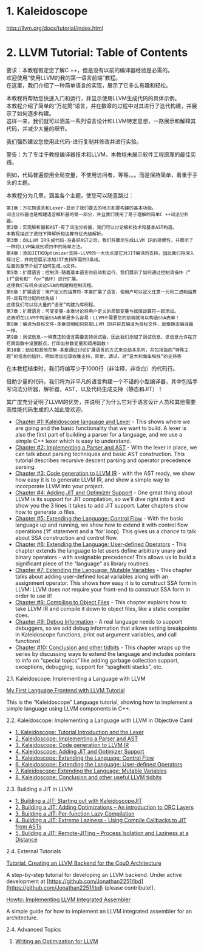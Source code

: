 










# 1. Kaleidoscope
http://llvm.org/docs/tutorial/index.html

# 2. LLVM Tutorial: Table of Contents


要求：本教程假定您了解C ++，但是没有以前的编译器经验是必需的。  
欢迎使用“使用LLVM的我的第一语言前端”教程。  
在这里，我们介绍了一种简单语言的实现，展示了它多么有趣和轻松。

本教程将帮助您快速入门和运行，并显示使用LLVM生成代码的具体示例。  
本教程介绍了简单的“万花筒”语言，并在数章的过程中对其进行了迭代构建，并展示了如何逐步构建。  
这样一来，我们就可以涵盖一系列语言设计和LLVM特定思想，一路展示和解释其代码，并减少大量的细节。  

我们强烈建议您使用此代码-进行复制并修改并进行实验。  

警告：为了专注于教授编译器技术和LLVM，本教程未展示软件工程原理的最佳实践。  

例如，代码普遍使用全局变量，不使用访问者，等等。。。而是保持简单，着重于手头的主题。  

本教程分为几章，涵盖各个主题，使您可以随意跳过：

    第1章：万花筒语言和Lexer-显示了我们要去的地方和要构建的基本功能。  
    词法分析器也是构建语言解析器的第一部分，并且我们使用了易于理解的简单C ++词法分析器。  
    第2章：实现解析器和AST-有了词法分析器，我们可以讨论解析技术和基本AST构造。  
    本教程描述了递归下降解析和运算符优先级解析。  
    第3章：向LLVM IR生成代码-准备好AST之后，我们将展示生成LLVM IR的简便性，并展示了一种将LLVM集成到项目中的简单方法。  
    第4章：添加JIT和Optimizer支持-LLVM的一大优点是它对JIT编译的支持，因此我们将深入探讨它，并向您展示添加JIT支持所需的3条线。  
    后面的章节介绍了如何生成.o文件。  
    第5章：扩展语言：控制流-随着基本语言的启动和运行，我们展示了如何通过控制流操作（“ if”语句和“ for”循环）进行扩展。  
    这使我们有机会谈论SSA的构建和控制流程。  
    第6章：扩展语言：用户定义的运算符-本章扩展了语言，使用户可以定义任意一元和二进制运算符-具有可分配的优先级！  
    这使我们可以将大量的“语言”构建为库例程。  
    第7章：扩展语言：可变变量-本章讨论将用户定义的局部变量与赋值运算符一起添加。  
    这表明在LLVM中构造SSA表单是多么容易：LLVM不需要您的前端就可以构造SSA表单！  
    第8章：编译为目标文件-本章说明如何获取LLVM IR并将其编译为目标文件，就像静态编译器一样。  
    第9章：调试信息-一种真正的语言需要支持调试器，因此我们添加了调试信息，该信息允许在万花筒函数中设置断点，打印出参数变量和调用函数！  
    第10章：结论和其他花絮-本章通过讨论扩展语言的方式来总结本系列，并包括指向“特殊主题”的信息的指针，例如添加垃圾收集支持，异常，调试，对“意大利面条堆栈”的支持等  
    
在本教程结束时，我们将编写少于1000行（非注释，非空白）的代码行。  

借助少量的代码，我们将为非平凡的语言构建一个不错的小型编译器，其中包括手写词法分析器，解析器，AST，以及代码生成支持（静态和JIT）！  

其广度充分证明了LLVM的优势，并说明了为什么它对于语言设计人员和其他需要高性能代码生成的人如此受欢迎。


-   [Chapter #1: Kaleidoscope language and Lexer](http://llvm.org/docs/tutorial/MyFirstLanguageFrontend/LangImpl01.html) \- This shows where we are going and the basic functionality that we want to build. A lexer is also the first part of building a parser for a language, and we use a simple C++ lexer which is easy to understand.
-   [Chapter #2: Implementing a Parser and AST](http://llvm.org/docs/tutorial/MyFirstLanguageFrontend/LangImpl02.html) \- With the lexer in place, we can talk about parsing techniques and basic AST construction. This tutorial describes recursive descent parsing and operator precedence parsing.
-   [Chapter #3: Code generation to LLVM IR](http://llvm.org/docs/tutorial/MyFirstLanguageFrontend/LangImpl03.html) \- with the AST ready, we show how easy it is to generate LLVM IR, and show a simple way to incorporate LLVM into your project.
-   [Chapter #4: Adding JIT and Optimizer Support](http://llvm.org/docs/tutorial/MyFirstLanguageFrontend/LangImpl04.html) \- One great thing about LLVM is its support for JIT compilation, so we’ll dive right into it and show you the 3 lines it takes to add JIT support. Later chapters show how to generate .o files.
-   [Chapter #5: Extending the Language: Control Flow](http://llvm.org/docs/tutorial/MyFirstLanguageFrontend/LangImpl05.html) \- With the basic language up and running, we show how to extend it with control flow operations (‘if’ statement and a ‘for’ loop). This gives us a chance to talk about SSA construction and control flow.
-   [Chapter #6: Extending the Language: User-defined Operators](http://llvm.org/docs/tutorial/MyFirstLanguageFrontend/LangImpl06.html) \- This chapter extends the language to let users define arbitrary unary and binary operators - with assignable precedence! This allows us to build a significant piece of the “language” as library routines.
-   [Chapter #7: Extending the Language: Mutable Variables](http://llvm.org/docs/tutorial/MyFirstLanguageFrontend/LangImpl07.html) \- This chapter talks about adding user-defined local variables along with an assignment operator. This shows how easy it is to construct SSA form in LLVM: LLVM does *not* require your front-end to construct SSA form in order to use it!
-   [Chapter #8: Compiling to Object Files](http://llvm.org/docs/tutorial/MyFirstLanguageFrontend/LangImpl08.html) \- This chapter explains how to take LLVM IR and compile it down to object files, like a static compiler does.
-   [Chapter #9: Debug Information](http://llvm.org/docs/tutorial/MyFirstLanguageFrontend/LangImpl09.html) \- A real language needs to support debuggers, so we add debug information that allows setting breakpoints in Kaleidoscope functions, print out argument variables, and call functions!
-   [Chapter #10: Conclusion and other tidbits](http://llvm.org/docs/tutorial/MyFirstLanguageFrontend/LangImpl10.html) \- This chapter wraps up the series by discussing ways to extend the language and includes pointers to info on “special topics” like adding garbage collection support, exceptions, debugging, support for “spaghetti stacks”, etc.















2.1. Kaleidoscope: Implementing a Language with LLVM[](http://llvm.org/docs/tutorial/index.html#kaleidoscope-implementing-a-language-with-llvm "Permalink to this headline")

[My First Language Frontend with LLVM Tutorial](http://llvm.org/docs/tutorial/MyFirstLanguageFrontend/index.html)

This is the “Kaleidoscope” Language tutorial, showing how to implement a simple language using LLVM components in C++.

2.2. Kaleidoscope: Implementing a Language with LLVM in Objective Caml[](http://llvm.org/docs/tutorial/index.html#kaleidoscope-implementing-a-language-with-llvm-in-objective-caml "Permalink to this headline")

-   [1\. Kaleidoscope: Tutorial Introduction and the Lexer](http://llvm.org/docs/tutorial/OCamlLangImpl1.html)
-   [2\. Kaleidoscope: Implementing a Parser and AST](http://llvm.org/docs/tutorial/OCamlLangImpl2.html)
-   [3\. Kaleidoscope: Code generation to LLVM IR](http://llvm.org/docs/tutorial/OCamlLangImpl3.html)
-   [4\. Kaleidoscope: Adding JIT and Optimizer Support](http://llvm.org/docs/tutorial/OCamlLangImpl4.html)
-   [5\. Kaleidoscope: Extending the Language: Control Flow](http://llvm.org/docs/tutorial/OCamlLangImpl5.html)
-   [6\. Kaleidoscope: Extending the Language: User-defined Operators](http://llvm.org/docs/tutorial/OCamlLangImpl6.html)
-   [7\. Kaleidoscope: Extending the Language: Mutable Variables](http://llvm.org/docs/tutorial/OCamlLangImpl7.html)
-   [8\. Kaleidoscope: Conclusion and other useful LLVM tidbits](http://llvm.org/docs/tutorial/OCamlLangImpl8.html)

2.3. Building a JIT in LLVM[](http://llvm.org/docs/tutorial/index.html#building-a-jit-in-llvm "Permalink to this headline")

-   [1\. Building a JIT: Starting out with KaleidoscopeJIT](http://llvm.org/docs/tutorial/BuildingAJIT1.html)
-   [2\. Building a JIT: Adding Optimizations – An introduction to ORC Layers](http://llvm.org/docs/tutorial/BuildingAJIT2.html)
-   [3\. Building a JIT: Per-function Lazy Compilation](http://llvm.org/docs/tutorial/BuildingAJIT3.html)
-   [4\. Building a JIT: Extreme Laziness - Using Compile Callbacks to JIT from ASTs](http://llvm.org/docs/tutorial/BuildingAJIT4.html)
-   [5\. Building a JIT: Remote-JITing – Process Isolation and Laziness at a Distance](http://llvm.org/docs/tutorial/BuildingAJIT5.html)

2.4. External Tutorials[](http://llvm.org/docs/tutorial/index.html#external-tutorials "Permalink to this headline")

[Tutorial: Creating an LLVM Backend for the Cpu0 Architecture](http://jonathan2251.github.com/lbd/)

A step-by-step tutorial for developing an LLVM backend. Under active development at [https://github.com/Jonathan2251/lbd](https://github.com/Jonathan2251/lbd) (please contribute!).

[Howto: Implementing LLVM Integrated Assembler](http://www.embecosm.com/appnotes/ean10/ean10-howto-llvmas-1.0.html)

A simple guide for how to implement an LLVM integrated assembler for an architecture.

2.4. Advanced Topics[](http://llvm.org/docs/tutorial/index.html#advanced-topics "Permalink to this headline")

1.  [Writing an Optimization for LLVM](https://llvm.org/pubs/2004-09-22-LCPCLLVMTutorial.html)













